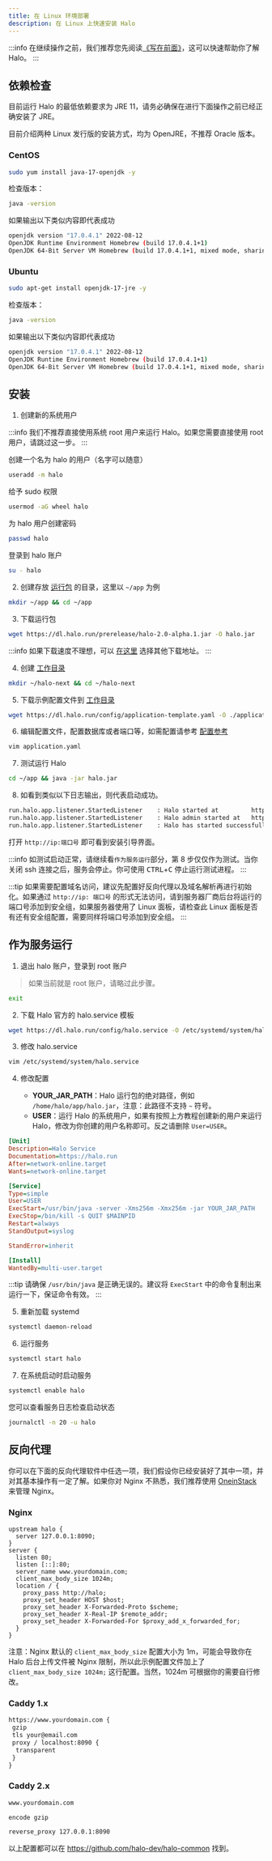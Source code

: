 ```yaml
---
title: 在 Linux 环境部署
description: 在 Linux 上快速安装 Halo
---
```


:::info
在继续操作之前，我们推荐您先阅读[《写在前面》](../prepare)，这可以快速帮助你了解 Halo。
:::

## 依赖检查

目前运行 Halo 的最低依赖要求为 JRE 11，请务必确保在进行下面操作之前已经正确安装了 JRE。

目前介绍两种 Linux 发行版的安装方式，均为 OpenJRE，不推荐 Oracle 版本。

### CentOS

```bash
sudo yum install java-17-openjdk -y
```

检查版本：

```bash
java -version
```

如果输出以下类似内容即代表成功

```bash
openjdk version "17.0.4.1" 2022-08-12
OpenJDK Runtime Environment Homebrew (build 17.0.4.1+1)
OpenJDK 64-Bit Server VM Homebrew (build 17.0.4.1+1, mixed mode, sharing)
```

### Ubuntu

```bash
sudo apt-get install openjdk-17-jre -y
```

检查版本：

```bash
java -version
```

如果输出以下类似内容即代表成功

```bash
openjdk version "17.0.4.1" 2022-08-12
OpenJDK Runtime Environment Homebrew (build 17.0.4.1+1)
OpenJDK 64-Bit Server VM Homebrew (build 17.0.4.1+1, mixed mode, sharing)
```

## 安装

1. 创建新的系统用户

  :::info
  我们不推荐直接使用系统 root 用户来运行 Halo。如果您需要直接使用 root 用户，请跳过这一步。
  :::

  创建一个名为 halo 的用户（名字可以随意）

  ```bash
  useradd -m halo
  ```

  给予 sudo 权限

  ```bash
  usermod -aG wheel halo
  ```

  为 halo 用户创建密码

  ```bash
  passwd halo
  ```

  登录到 halo 账户

  ```bash
  su - halo
  ```

2. 创建存放 [运行包](../prepare#运行包) 的目录，这里以 `~/app` 为例

  ```bash
  mkdir ~/app && cd ~/app
  ```

3. 下载运行包

  ```bash
  wget https://dl.halo.run/prerelease/halo-2.0-alpha.1.jar -O halo.jar
  ```

  :::info
  如果下载速度不理想，可以 [在这里](../downloads) 选择其他下载地址。
  :::

4. 创建 [工作目录](../prepare#工作目录)

  ```bash
  mkdir ~/halo-next && cd ~/halo-next
  ```

5. 下载示例配置文件到 [工作目录](../prepare#工作目录)

  ```bash
  wget https://dl.halo.run/config/application-template.yaml -O ./application.yaml 
  ```

6. 编辑配置文件，配置数据库或者端口等，如需配置请参考 [配置参考](../config)

  ```bash
  vim application.yaml
  ```

7. 测试运行 Halo

  ```bash
  cd ~/app && java -jar halo.jar
  ```

8. 如看到类似以下日志输出，则代表启动成功。

  ```bash
  run.halo.app.listener.StartedListener    : Halo started at         http://127.0.0.1:8090
  run.halo.app.listener.StartedListener    : Halo admin started at   http://127.0.0.1:8090/admin
  run.halo.app.listener.StartedListener    : Halo has started successfully!
  ```

  打开 `http://ip:端口号` 即可看到安装引导界面。

  :::info
  如测试启动正常，请继续看`作为服务运行`部分，第 8 步仅仅作为测试。当你关闭 ssh 连接之后，服务会停止。你可使用 <kbd>CTRL</kbd>+<kbd>C</kbd> 停止运行测试进程。
  :::

  :::tip
  如果需要配置域名访问，建议先配置好反向代理以及域名解析再进行初始化。如果通过 `http://ip: 端口号` 的形式无法访问，请到服务器厂商后台将运行的端口号添加到安全组，如果服务器使用了 Linux 面板，请检查此 Linux 面板是否有还有安全组配置，需要同样将端口号添加到安全组。
  :::

## 作为服务运行

1. 退出 halo 账户，登录到 root 账户

  > 如果当前就是 root 账户，请略过此步骤。

  ```bash
  exit
  ```

2. 下载 Halo 官方的 halo.service 模板

  ```bash
  wget https://dl.halo.run/config/halo.service -O /etc/systemd/system/halo.service
  ```

3. 修改 halo.service

  ```bash
  vim /etc/systemd/system/halo.service
  ```

4. 修改配置

    - **YOUR_JAR_PATH**：Halo 运行包的绝对路径，例如 `/home/halo/app/halo.jar`，注意：此路径不支持 `~` 符号。
    - **USER**：运行 Halo 的系统用户，如果有按照上方教程创建新的用户来运行 Halo，修改为你创建的用户名称即可。反之请删除 `User=USER`。

  ```ini
  [Unit]
  Description=Halo Service
  Documentation=https://halo.run
  After=network-online.target
  Wants=network-online.target

  [Service]
  Type=simple
  User=USER
  ExecStart=/usr/bin/java -server -Xms256m -Xmx256m -jar YOUR_JAR_PATH
  ExecStop=/bin/kill -s QUIT $MAINPID
  Restart=always
  StandOutput=syslog

  StandError=inherit

  [Install]
  WantedBy=multi-user.target
  ```

  :::tip
  请确保 `/usr/bin/java` 是正确无误的。建议将 `ExecStart` 中的命令复制出来运行一下，保证命令有效。
  :::

5. 重新加载 systemd

  ```bash
  systemctl daemon-reload
  ```

6. 运行服务

  ```bash
  systemctl start halo
  ```

7. 在系统启动时启动服务

  ```bash
  systemctl enable halo
  ```

  您可以查看服务日志检查启动状态

  ```bash
  journalctl -n 20 -u halo
  ```

## 反向代理

你可以在下面的反向代理软件中任选一项，我们假设你已经安装好了其中一项，并对其基本操作有一定了解。如果你对 Nginx 不熟悉，我们推荐使用 [OneinStack](./other/oneinstack) 来管理 Nginx。

### Nginx

```nginx
upstream halo {
  server 127.0.0.1:8090;
}
server {
  listen 80;
  listen [::]:80;
  server_name www.yourdomain.com;
  client_max_body_size 1024m;
  location / {
    proxy_pass http://halo;
    proxy_set_header HOST $host;
    proxy_set_header X-Forwarded-Proto $scheme;
    proxy_set_header X-Real-IP $remote_addr;
    proxy_set_header X-Forwarded-For $proxy_add_x_forwarded_for;
  }
}
```

注意：Nginx 默认的 `client_max_body_size` 配置大小为 1m，可能会导致你在 Halo 后台上传文件被 Nginx 限制，所以此示例配置文件加上了 `client_max_body_size 1024m;` 这行配置。当然，1024m 可根据你的需要自行修改。

### Caddy 1.x

```txt
https://www.yourdomain.com {
 gzip
 tls your@email.com
 proxy / localhost:8090 {
  transparent
 }
}
```

### Caddy 2.x

```txt
www.yourdomain.com

encode gzip

reverse_proxy 127.0.0.1:8090
```

以上配置都可以在 <https://github.com/halo-dev/halo-common> 找到。
